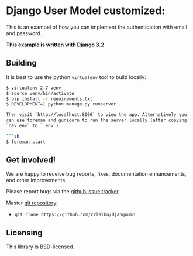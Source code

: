 # Django User Model customized:

This is an exampel of how you can implement the authentication
with email and password.

**This example is written with Django 3.2**

## Building

It is best to use the python `virtualenv` tool to build locally:

```sh
$ virtualenv-2.7 venv
$ source venv/bin/activate
$ pip install -r requirements.txt
$ DEVELOPMENT=1 python manage.py runserver

Then visit `http://localhost:8000` to view the app. Alternatively you
can use foreman and gunicorn to run the server locally (after copying
`dev.env` to `.env`):

```sh
$ foreman start
```

## Get involved!

We are happy to receive bug reports, fixes, documentation enhancements,
and other improvements.

Please report bugs via the
[github issue tracker](https://github.com/crlalbu/djangoum3/issues).

Master [git repository](https://github.com/crlalbu/djangoum3):

* `git clone https://github.com/crlalbu/djangoum3`

## Licensing

This library is BSD-licensed.


